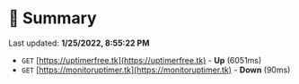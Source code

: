 # 📖 Summary
Last updated: **1/25/2022, 8:55:22 PM**

- `GET` [https://uptimerfree.tk](https://uptimerfree.tk) - **Up** (6051ms)
- `GET` [https://monitoruptimer.tk](https://monitoruptimer.tk) - **Down** (90ms)
